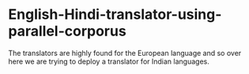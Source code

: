 # English-Hindi-translator-using-parallel-corporus
The translators are highly found for the European language and so over here we are trying to deploy a translator for Indian languages.
